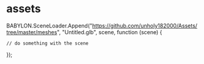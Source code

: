 # assets
BABYLON.SceneLoader.Append("https://github.com/unholy182000/Assets/tree/master/meshes", "Untitled.glb", scene, function (scene) {

    // do something with the scene

});
